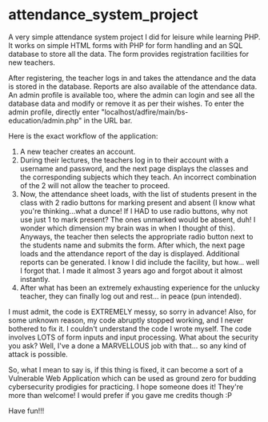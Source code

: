 # attendance_system_project

A very simple attendance system project I did for leisure while learning PHP. It works on simple HTML forms with PHP for form handling and an SQL database to store all the data. The form provides registration facilities for new teachers. 

After registering, the teacher logs in and takes the attendance and the data is stored in the database. Reports are also available of the attendance data. An admin profile is available too, where the admin can login and see all the database data and modify or remove it as per their wishes. To enter the admin profile, directly enter "localhost/adfire/main/bs-education/admin.php" in the URL bar.

Here is the exact workflow of the application:
1) A new teacher creates an account.
2) During their lectures, the teachers log in to their account with a username and password, and the next page displays the classes and the corresponding subjects which they teach. An incorrect combination of the 2 will not allow the teacher to proceed.
3) Now, the attendance sheet loads, with the list of students present in the class with 2 radio buttons for marking present and absent (I know what you're thinking...what a dunce! If I HAD to use radio buttons, why not use just 1 to mark present? The ones unmarked would be absent, duh! I wonder which dimension my brain was in when I thought of this). Anyways, the teacher then selects the appropriate radio button next to the students name and submits the form. After which, the next page loads and the attendance report of the day is displayed. Additional reports can be generated. I know I did include the facility, but how... well I forgot that. I made it almost 3 years ago and forgot about it almost instantly.
4) After what has been an extremely exhausting experience for the unlucky teacher, they can finally log out and rest... in peace (pun intended).

I must admit, the code is EXTREMELY messy, so sorry in advance! Also, for some unknown reason, my code abruptly stopped working, and I never bothered to fix it. I couldn't understand the code I wrote myself. The code involves LOTS of form inputs and input processing. What about the security you ask? Well, I've a done a MARVELLOUS job with that... so any kind of attack is possible.

So, what I mean to say is, if this thing is fixed, it can become a sort of a Vulnerable Web Application which can be used as ground zero for budding cybersecurity prodigies for practicing. I hope someone does it! They're more than welcome! I would prefer if you gave me credits though :P

Have fun!!!
